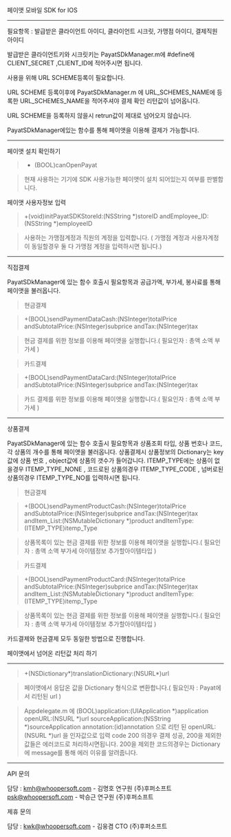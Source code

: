 페이앳 모바일 SDK for IOS 

--------------------------------------------------------------------

필요항목 : 발급받은 클라이언트 아이디, 클라이언트 시크릿, 가맹점 아이디, 결제직원 아이디


발급받은 클라이언트키와 시크릿키는 PayatSDkManager.m에 #define에 CLIENT_SECRET ,CLIENT_ID에 적어주시면 됩니다.

사용을 위해 URL SCHEME등록이 필요합니다.

URL SCHEME 등록이후에 PayatSDkManager.m 에 URL_SCHEMES_NAME에 등록한 URL_SCHEMES_NAME을 적어주셔야  결제 확인 리턴값이 넘어옵니다.

URL SCHEME을 등록하지 않을시 retrun값이 제대로 넘어오지 않습니다.

PayatSDkManager에있는 함수를 통해 페이앳을 이용해 결제가 가능합니다.

--------------------------------------------------------------------
페이앳 설치 확인하기 
>+ (BOOL)canOpenPayat

>  현재 사용하는 기기에 SDK 사용가능한 페이앳이 설치 되어있는지 여부를 판별합니다.

페이앳 사용자정보 입력 
>+(void)initPayatSDKStoreId:(NSString *)storeID andEmployee_ID:(NSString *)employeeID

>  사용하는 가맹점계정과 직원의 계정을 입력합니다. 
>( 가맹점 계정과 사용자계정이 동일할경우 둘 다 가맹점 계정을 입력하시면 됩니다.)

--------------------------------------------------------------------

직접결제

PayatSDkManager에 있는 함수 호출시 필요항목과 공급가액, 부가세, 봉사료를 통해 페이앳을 불러옵니다.

>현금결제 

>+(BOOL)sendPaymentDataCash:(NSInteger)totalPrice andSubtotalPrice:(NSInteger)subprice andTax:(NSInteger)tax

>현금 결제를 위한 정보를 이용해 페이앳을 실행합니다.( 필요인자 : 총액 소액 부가세 )

>카드결제

>+(BOOL)sendPaymentDataCard:(NSInteger)totalPrice andSubtotalPrice:(NSInteger)subprice andTax:(NSInteger)tax

>카드 결제를 위한 정보를 이용해 페이앳을 실행합니다.( 필요인자 : 총액 소액 부가세 )

--------------------------------------------------------------------

상품결제

PayatSDkManager에 있는 함수 호출시 필요항목과 상품조회 타입, 상품 번호나 코드, 각 상품의 개수를 통해 페이앳을 불러옵니다.
상품결제시 상품정보의 Dictionary는 key값에 상품 번호 , object값에 상품의 갯수가 들어갑니다.
ITEMP_TYPE에는 상품이 없을경우 ITEMP_TYPE_NONE , 코드로된 상품의경우 ITEMP_TYPE_CODE , 넘버로된 상품의경우 ITEMP_TYPE_NO를 입력하시면 됩니다.


>현금결제 

>+(BOOL)sendPaymentProductCash:(NSInteger)totalPrice andSubtotalPrice:(NSInteger)subprice andTax:(NSInteger)tax andItem_List:(NSMutableDictionary *)product andItemType:(ITEMP_TYPE)itemp_Type

>상품목록이 있는 현금 결제를 위한 정보를 이용해 페이앳을 실행합니다.( 필요인자 : 총액 소액 부가세 아이템정보 추가할아이템타입 )

>카드결제

>+(BOOL)sendPaymentProductCard:(NSInteger)totalPrice andSubtotalPrice:(NSInteger)subprice andTax:(NSInteger)tax andItem_List:(NSMutableDictionary *)product  andItemType:(ITEMP_TYPE)itemp_Type

>상품목록이 있는 현금 결제를 위한 정보를 이용해 페이앳을 실행합니다.( 필요인자 : 총액 소액 부가세 아이템정보 추가할아이템타입 )

카드결제와 현금결제 모두 동일한 방법으로 진행합니다.

페이앳에서 넘어온 리턴값 처리 하기 

--------------------------------------------------------------------

>+(NSDictionary*)translationDictionary:(NSURL*)url

>페이앳에서 응답온 값을 Dictionary 형식으로 변환합니다.( 필요인자 : Payat에서 리턴된 url ) 

> Appdelegate.m 에 (BOOL)application:(UIApplication *)application openURL:(NSURL *)url sourceApplication:(NSString *)sourceApplication annotation:(id)annotation
> 으로 리턴 된 openURL:(NSURL *)url 을 인자값으로 입력 
> code 200 의경우 결제 성공, 200을 제외한 값들은 에러코드로 처리하시면됩니다. 200을 제외한 코드의경우는 Dictionary 에 message를 통해 에러 이유를 알려줍니다.

--------------------------------------------------------------------

API 문의

담당 : kmh@whoopersoft.com - 김명호 연구원 (주)후퍼소프트
      psk@whoopersoft.com - 박승근 연구원 (주)후퍼소프트
      
제휴 문의

담당 : kwk@whoopersoft.com - 김웅겸 CTO (주)후퍼소프트
